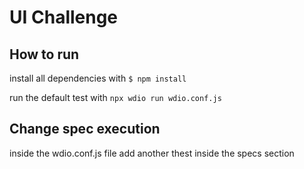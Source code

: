 # UI Challenge

## How to run 

install all dependencies with `$ npm install`

run the default test with `npx wdio run wdio.conf.js`

## Change spec execution

inside the wdio.conf.js file add another thest inside the specs section